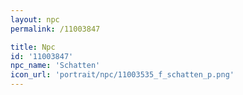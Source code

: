 ```yaml
---
layout: npc
permalink: /11003847

title: Npc
id: '11003847'
npc_name: 'Schatten'
icon_url: 'portrait/npc/11003535_f_schatten_p.png'
---
```

